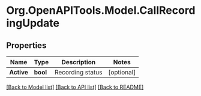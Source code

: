 
# Org.OpenAPITools.Model.CallRecordingUpdate

## Properties

Name | Type | Description | Notes
------------ | ------------- | ------------- | -------------
**Active** | **bool** | Recording status | [optional] 

[[Back to Model list]](../README.md#documentation-for-models)
[[Back to API list]](../README.md#documentation-for-api-endpoints)
[[Back to README]](../README.md)

